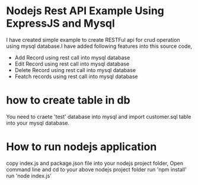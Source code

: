 <h1>Nodejs Rest API Example Using ExpressJS and Mysql</h1>
I have created simple example to create RESTFul api for crud operation using mysql database.I have added following features into this source code,
<ul>
<li>Add Record using rest call into mysql database</li>
<li>Edit Record using rest call into mysql database</li>
<li>Delete Record using rest call into mysql database</li>
<li>Featch records using rest call into mysql database</li>
</ul>

# how to create table in db
You need to craete 'test' database into mysql and import customer.sql table into your mysql database.

# How to run nodejs application
copy index.js and package.json file into your nodejs project folder,
Open command line and cd to your above nodejs project folder
run 'npm install'
run 'node index.js'
